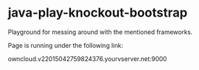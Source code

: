 # java-play-knockout-bootstrap
Playground for messing around with the mentioned frameworks.

Page is running under the following link:

owncloud.v22015042759824376.yourvserver.net:9000
